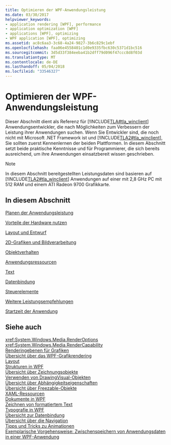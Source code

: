 ```yaml
---
title: Optimieren der WPF-Anwendungsleistung
ms.date: 03/30/2017
helpviewer_keywords:
- application rendering [WPF], performance
- application optimization [WPF]
- applications [WPF], optimizing
- WPF application [WPF], optimizing
ms.assetid: ac8c6aa3-3c68-4a24-9827-3b6c829c1ebf
ms.openlocfilehash: faa06e4558401c1d0e9335fbc630c5371d1bc516
ms.sourcegitcommit: 3d5d33f384eeba41b2dff79d096f47ccc8d8f03d
ms.translationtype: MT
ms.contentlocale: de-DE
ms.lasthandoff: 05/04/2018
ms.locfileid: "33546327"
---
```

# <a name="optimizing-wpf-application-performance"></a>Optimieren der WPF-Anwendungsleistung
Dieser Abschnitt dient als Referenz für [!INCLUDE[TLA#tla_winclient](../../../../includes/tlasharptla-winclient-md.md)] Anwendungsentwickler, die nach Möglichkeiten zum Verbessern der Leistung ihrer Anwendungen suchen. Wenn Sie Entwickler sind, die noch nicht mit Microsoft .NET Framework ist und [!INCLUDE[TLA2#tla_winclient](../../../../includes/tla2sharptla-winclient-md.md)], Sie sollten zuerst Kennenlernen der beiden Plattformen. In diesem Abschnitt setzt beide praktische Kenntnisse und für Programmierer, die sich bereits ausreichend, um ihre Anwendungen einsatzbereit wissen geschrieben.  
  
> [!NOTE]
>  In diesem Abschnitt bereitgestellten Leistungsdaten sind basieren auf [!INCLUDE[TLA2#tla_winclient](../../../../includes/tla2sharptla-winclient-md.md)] Anwendungen auf einer mit 2,8 GHz PC mit 512 RAM und einem ATI Radeon 9700 Grafikkarte.  
  
## <a name="in-this-section"></a>In diesem Abschnitt  
 [Planen der Anwendungsleistung](../../../../docs/framework/wpf/advanced/planning-for-application-performance.md)  
  
 [Vorteile der Hardware nutzen](../../../../docs/framework/wpf/advanced/optimizing-performance-taking-advantage-of-hardware.md)  
  
 [Layout und Entwurf](../../../../docs/framework/wpf/advanced/optimizing-performance-layout-and-design.md)  
  
 [2D-Grafiken und Bildverarbeitung](../../../../docs/framework/wpf/advanced/optimizing-performance-2d-graphics-and-imaging.md)  
  
 [Objektverhalten](../../../../docs/framework/wpf/advanced/optimizing-performance-object-behavior.md)  
  
 [Anwendungsressourcen](../../../../docs/framework/wpf/advanced/optimizing-performance-application-resources.md)  
  
 [Text](../../../../docs/framework/wpf/advanced/optimizing-performance-text.md)  
  
 [Datenbindung](../../../../docs/framework/wpf/advanced/optimizing-performance-data-binding.md)  
  
 [Steuerelemente](../../../../docs/framework/wpf/advanced/optimizing-performance-controls.md)  
  
 [Weitere Leistungsempfehlungen](../../../../docs/framework/wpf/advanced/optimizing-performance-other-recommendations.md)  
  
 [Startzeit der Anwendung](../../../../docs/framework/wpf/advanced/application-startup-time.md)  
  
## <a name="see-also"></a>Siehe auch  
 <xref:System.Windows.Media.RenderOptions>  
 <xref:System.Windows.Media.RenderCapability>  
 [Renderingebenen für Grafiken](../../../../docs/framework/wpf/advanced/graphics-rendering-tiers.md)  
 [Übersicht über das WPF-Grafikrendering](../../../../docs/framework/wpf/graphics-multimedia/wpf-graphics-rendering-overview.md)  
 [Layout](../../../../docs/framework/wpf/advanced/layout.md)  
 [Strukturen in WPF](../../../../docs/framework/wpf/advanced/trees-in-wpf.md)  
 [Übersicht über Zeichnungsobjekte](../../../../docs/framework/wpf/graphics-multimedia/drawing-objects-overview.md)  
 [Verwenden von DrawingVisual-Objekten](../../../../docs/framework/wpf/graphics-multimedia/using-drawingvisual-objects.md)  
 [Übersicht über Abhängigkeitseigenschaften](../../../../docs/framework/wpf/advanced/dependency-properties-overview.md)  
 [Übersicht über Freezable-Objekte](../../../../docs/framework/wpf/advanced/freezable-objects-overview.md)  
 [XAML-Ressourcen](../../../../docs/framework/wpf/advanced/xaml-resources.md)  
 [Dokumente in WPF](../../../../docs/framework/wpf/advanced/documents-in-wpf.md)  
 [Zeichnen von formatiertem Text](../../../../docs/framework/wpf/advanced/drawing-formatted-text.md)  
 [Typografie in WPF](../../../../docs/framework/wpf/advanced/typography-in-wpf.md)  
 [Übersicht zur Datenbindung](../../../../docs/framework/wpf/data/data-binding-overview.md)  
 [Übersicht über die Navigation](../../../../docs/framework/wpf/app-development/navigation-overview.md)  
 [Tipps und Tricks zu Animationen](../../../../docs/framework/wpf/graphics-multimedia/animation-tips-and-tricks.md)  
 [Exemplarische Vorgehensweise: Zwischenspeichern von Anwendungsdaten in einer WPF-Anwendung](../../../../docs/framework/wpf/advanced/walkthrough-caching-application-data-in-a-wpf-application.md)

